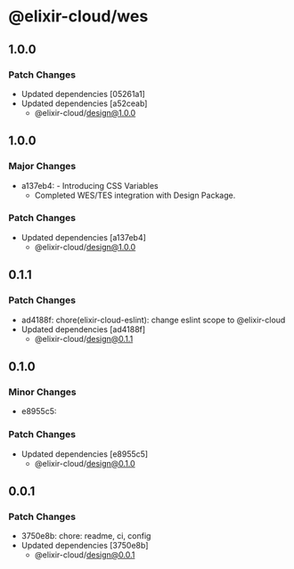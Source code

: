 # @elixir-cloud/wes

## 1.0.0

### Patch Changes

- Updated dependencies [05261a1]
- Updated dependencies [a52ceab]
  - @elixir-cloud/design@1.0.0

## 1.0.0

### Major Changes

- a137eb4: - Introducing CSS Variables
  - Completed WES/TES integration with Design Package.

### Patch Changes

- Updated dependencies [a137eb4]
  - @elixir-cloud/design@1.0.0

## 0.1.1

### Patch Changes

- ad4188f: chore(elixir-cloud-eslint): change eslint scope to @elixir-cloud
- Updated dependencies [ad4188f]
  - @elixir-cloud/design@0.1.1

## 0.1.0

### Minor Changes

- e8955c5:

### Patch Changes

- Updated dependencies [e8955c5]
  - @elixir-cloud/design@0.1.0

## 0.0.1

### Patch Changes

- 3750e8b: chore: readme, ci, config
- Updated dependencies [3750e8b]
  - @elixir-cloud/design@0.0.1
